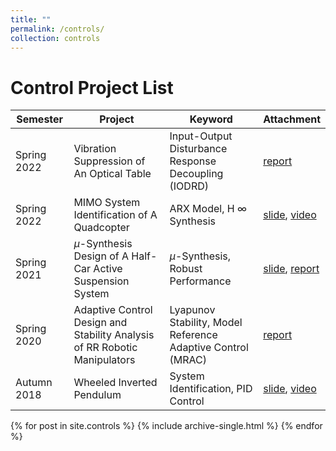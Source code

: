 ```yaml
---
title: ""
permalink: /controls/
collection: controls
---
```


Control Project List
======

| Semester  | Project  | Keyword | Attachment |
| --- | ------- | ----- | ---- |
| Spring 2022 | Vibration Suppression of An Optical Table | Input-Output Disturbance Response Decoupling (IODRD) | [report](http://twwang97.github.io/files/report_optical.pdf) |
| Spring 2022 | MIMO System Identification of A Quadcopter | ARX Model, H $\infty$ Synthesis | [slide](http://twwang97.github.io/files/report_sysID_David.pdf), [video](https://youtube.com/shorts/HsXJFUH4R2Q) |
| Spring 2021 | $\mu$-Synthesis Design of A Half-Car Active Suspension System | $\mu$-Synthesis, Robust Performance | [slide](http://twwang97.github.io/files/presentation_synthesize_half_car.pdf), [report](http://twwang97.github.io/files/report_synthesize_half_car.pdf) |
| Spring 2020 | Adaptive Control Design and Stability Analysis of RR Robotic Manipulators | Lyapunov Stability, Model Reference Adaptive Control (MRAC) | [report](http://twwang97.github.io/files/report_adaptive_rr_arm.pdf) |
| Autumn 2018 | Wheeled Inverted Pendulum  | System Identification, PID Control | [slide](http://twwang97.github.io/files/presentation_inverted.pdf), [video](https://youtu.be/Kn8Ok2zyNI4) |

{% for post in site.controls %}
    {% include archive-single.html %}
{% endfor %}